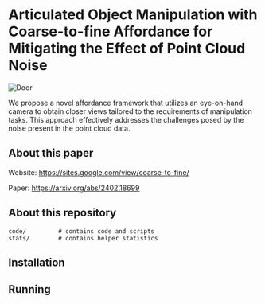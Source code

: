 # Articulated Object Manipulation with Coarse-to-fine Affordance for Mitigating the Effect of Point Cloud Noise

![Door](D:\64576\Pictures\Typora\README_images\Door.gif)

We propose a novel affordance framework that utilizes an eye-on-hand camera to obtain closer views tailored to the requirements of manipulation tasks. This approach effectively addresses the challenges posed by the noise present in the point cloud data.

## About this paper

Website: https://sites.google.com/view/coarse-to-fine/

Paper: https://arxiv.org/abs/2402.18699

## About this repository

```
code/         # contains code and scripts
stats/        # contains helper statistics
```

## Installation

## Running
